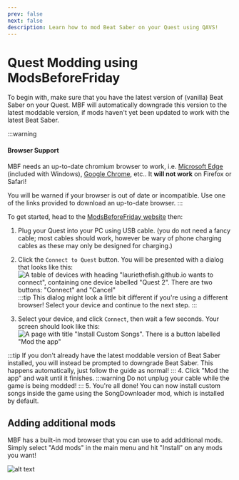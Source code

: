```yaml
---
prev: false
next: false
description: Learn how to mod Beat Saber on your Quest using QAVS!
---
```


# Quest Modding using ModsBeforeFriday

To begin with, make sure that you have the latest version of (vanilla) Beat Saber on your Quest. MBF will automatically downgrade this version to the latest moddable version, if mods haven't yet been updated to work with the latest Beat Saber.

:::warning
#### Browser Support
MBF needs an up-to-date chromium browser to work, i.e. [Microsoft Edge](https://www.microsoft.com/en-us/edge/download?form=MA13FJ) (included with Windows), [Google Chrome](https://www.google.com/chrome/what-you-make-of-it/), etc..
It **will not work** on Firefox or Safari!

You will be warned if your browser is out of date or incompatible. Use one of the links provided to download an up-to-date browser.
:::

To get started, head to the [ModsBeforeFriday website](https://lauriethefish.github.io/ModsBeforeFriday/) then:

1. Plug your Quest into your PC using USB cable. (you do not need a fancy cable; most cables should work, however be wary of phone charging cables as these may only be designed for charging.)
2. Click the `Connect to Quest` button. You will be presented with a dialog that looks like this:
![A table of devices with heading "lauriethefish.github.io wants to connect", containing one device labelled "Quest 2". There are two buttons: "Connect" and "Cancel"](/.assets/images/beginners-guide/mbfSelectDevice.png)
:::tip
This dialog might look a little bit different if you're using a different browser! Select your device and continue to the next step.
:::

3. Select your device, and click `Connect`, then wait a few seconds. Your screen should look like this:
![A page with title "Install Custom Songs". There is a button labelled "Mod the app"](/.assets/images/beginners-guide/mbfReadyToMod.png)

:::tip
If you don't already have the latest moddable version of Beat Saber installed, you will instead be prompted to downgrade Beat Saber. This happens automatically, just follow the guide as normal!
:::
4. Click "Mod the app" and wait until it finishes.
:::warning
Do not unplug your cable while the game is being modded!
:::
5. You're all done! You can now install custom songs inside the game using the SongDownloader mod, which is installed by default.

## Adding additional mods
MBF has a built-in mod browser that you can use to add additional mods. Simply select "Add mods" in the main menu and hit "Install" on any mods you want!

![alt text](/.assets/images/beginners-guide/mbfModBrowser.png)


